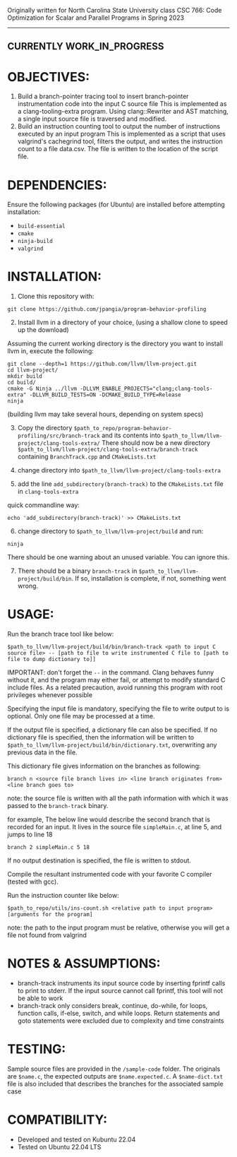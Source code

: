Originally written for North Carolina State University class CSC 766: Code Optimization for Scalar and Parallel Programs in Spring 2023

--------------------------
CURRENTLY WORK_IN_PROGRESS
--------------------------

# OBJECTIVES:
1. Build a branch-pointer tracing tool to insert branch-pointer instrumentation code into the input C source file
    This is implemented as a clang-tooling-extra program. Using clang::Rewriter and AST matching, a single input source file is traversed 
    and modified. 
2. Build an instruction counting tool to output the number of instructions executed by an input program
    This is implemented as a script that uses valgrind's cachegrind tool, filters the output, and writes the instruction count to a file
    data.csv. The file is written to the location of the script file.

# DEPENDENCIES:
Ensure the following packages (for Ubuntu) are installed before attempting installation:
* `build-essential`
* `cmake`
* `ninja-build`
* `valgrind`

# INSTALLATION:
1. Clone this repository with: 
```console
git clone https://github.com/jpangia/program-behavior-profiling
```

2. Install llvm in a directory of your choice, (using a shallow clone to speed up the download)

Assuming the current working directory is the directory you want to install llvm in, execute the following:
```console
git clone --depth=1 https://github.com/llvm/llvm-project.git
cd llvm-project/
mkdir build
cd build/
cmake -G Ninja ../llvm -DLLVM_ENABLE_PROJECTS="clang;clang-tools-extra" -DLLVM_BUILD_TESTS=ON -DCMAKE_BUILD_TYPE=Release
ninja
```
(building llvm may take several hours, depending on system specs)

3. Copy the directory `$path_to_repo/program-behavior-profiling/src/branch-track` and its contents into `$path_to_llvm/llvm-project/clang-tools-extra/`
    There should now be a new directory `$path_to_llvm/llvm-project/clang-tools-extra/branch-track` containing `BranchTrack.cpp` and `CMakeLists.txt`

4. change directory into `$path_to_llvm/llvm-project/clang-tools-extra`

5. add the line `add_subdirectory(branch-track)` to the `CMakeLists.txt` file in `clang-tools-extra`

quick commandline way:
```console
echo 'add_subdirectory(branch-track)' >> CMakeLists.txt
```

6. change directory to `$path_to_llvm/llvm-project/build` and run:
```console
ninja
```
There should be one warning about an unused variable. You can ignore this.

7. There should be a binary `branch-track` in `$path_to_llvm/llvm-project/build/bin`. If so, installation is complete, if not, something went wrong.

# USAGE:
Run the branch trace tool like below:
```console
$path_to_llvm/llvm-project/build/bin/branch-track <path to input C source file> -- [path to file to write instrumented C file to [path to file to dump dictionary to]]
```
IMPORTANT: don't forget the `--` in the command. Clang behaves funny without it, and the program may either fail, or attempt to modify standard C include files. As a related precaution, avoid running this program with root privileges whenever possible

Specifying the input file is mandatory, specifying the file to write output to is optional. Only one file may be processed at a time.

If the output file is specified, a dictionary file can also be specified. If no dictionary file is specified, then the information will be written to `$path_to_llvm/llvm-project/build/bin/dictionary.txt`, overwriting any previous data in the file.

This dictionary file gives information on the branches as following:
```
branch n <source file branch lives in> <line branch originates from> <line branch goes to>
```
note: the source file is written with all the path information with which it was passed to the `branch-track` binary.

for example, The below line would describe the second branch that is recorded for an input. It lives in the source file `simpleMain.c`, at line 5, and jumps to line 18
```
branch 2 simpleMain.c 5 18
```

If no output destination is specified, the file is written to stdout.

Compile the resultant instrumented code with your favorite C compiler (tested with gcc).

Run the instruction counter like below:
```console
$path_to_repo/utils/ins-count.sh <relative path to input program> [arguments for the program]
```
note: the path to the input program must be relative, otherwise you will get a file not found from valgrind

# NOTES & ASSUMPTIONS:
- branch-track instruments its input source code by inserting fprintf calls to print to stderr. If the input source cannot call fprintf, this tool will not be able to work
- branch-track only considers break, continue, do-while, for loops, function calls, if-else, switch, and while loops. Return statements and goto statements were excluded due to complexity and time constraints

# TESTING:
Sample source files are provided in the `/sample-code` folder.
The originals are `$name.c`, the expected outputs are `$name.expected.c`. A `$name-dict.txt` file is also included that describes the branches for the associated sample case

# COMPATIBILITY:
- Developed and tested on Kubuntu 22.04 
- Tested on Ubuntu 22.04 LTS
